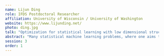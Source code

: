 ```yaml
---
name: Lijun Ding
role: IFDS Postdoctoral Researcher
affiliation: University of Wisconsin / University of Washington
website: https://www.lijunding.net/
photo: ding.jpg
talk: "Optimization for statistical learning with low dimensional structure:  regularity and conditioning"
abstract: "Many statistical machine learning problems, where one aims to recover an underlying low-dimensional signal, are based on optimization. Existing work often overlooked the computational complexity in solving the optimization problem, or required case-specific algorithm and analysis -- especially for nonconvex problems. This talk addresses the above two issues from a unified perspective of conditioning. In particular, we show that once the sample size exceeds the intrinsic dimension, (1) a broad class of convex and nonsmooth nonconvex problems are well-conditioned, (2) well conditioning in turn ensures the efficiency of out-of-box optimization methods and inspires new algorithms. Lastly, we show that a conditioning notion called flatness leads to accurate recovery in overparametrized models."
session: 3
order: 1
---
```

